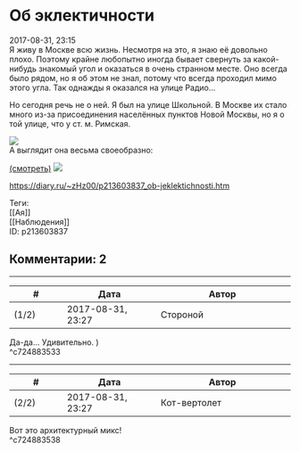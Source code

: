 Об эклектичности
================

  
2017-08-31, 23:15  
 Я живу в Москве всю жизнь. Несмотря на это, я знаю её довольно плохо. Поэтому крайне любопытно иногда бывает свернуть за какой-нибудь знакомый угол и оказаться в очень странном месте. Оно всегда было рядом, но я об этом не знал, потому что всегда проходил мимо этого угла. Так однажды я оказался на улице Радио...   
   
 Но сегодня речь не о ней. Я был на улице Школьной. В Москве их стало много из-за присоединения населённых пунктов Новой Москвы, но я о той улице, что у ст. м. Римская.   
   
   [![](http://i.imgur.com/eQqeBUxl.jpg)](http://i.imgur.com/eQqeBUx.jpg)     
 А выглядит она весьма своеобразно:   
   
   [(смотреть)](https://zHz00.diary.ru/p213603837.htm?index=1#linkmore213603837m1)     [![](http://i.imgur.com/iGo7dA9l.jpg)](http://i.imgur.com/iGo7dA9.jpg)       
  
<https://diary.ru/~zHz00/p213603837_ob-jeklektichnosti.htm>  
  
Теги:  
[[Ая]]  
[[Наблюдения]]  
ID: p213603837  


Комментарии: 2
--------------

  


---



|         #         |              Дата              |                     Автор                     |           ID           |
| --- | --- | --- | --- |
| (1/2) | 2017-08-31, 23:27 | Стороной | c724883533 |

  
 Да-да... Удивительно. )   
 ^c724883533

---



|         #         |              Дата              |                     Автор                     |           ID           |
| --- | --- | --- | --- |
| (2/2) | 2017-08-31, 23:27 | Кот-вертолет | c724883538 |

  
 Вот это архитектурный микс!   
 ^c724883538